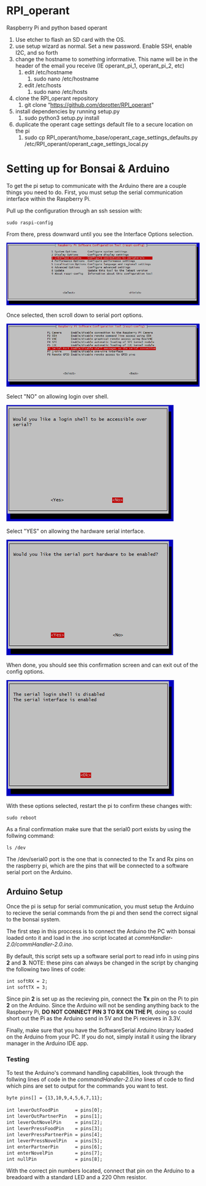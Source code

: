 # RPI_operant
Raspberry Pi and python based operant

1. Use etcher to flash an SD card with the OS.
2. use setup wizard as normal. Set a new password. Enable SSH, enable I2C, and so forth
3. change the hostname to something informative. This name will be in the header of the email you receive (IE operant_pi_1, operant_pi_2, etc)
    1. edit /etc/hostname
        1. sudo nano /etc/hostname
    2. edit /etc/hosts
        1. sudo nano /etc/hosts
4. clone the RPI_operant repository
    1. git clone “https://github.com/dprotter/RPI_operant"
5. install dependencies by running setup.py
    1. sudo python3 setup.py install
6. duplicate the operant cage settings default file to a secure location on the pi
    1. sudo cp RPI_operant/home_base/operant_cage_settings_defaults.py /etc/RPI_operant/operant_cage_settings_local.py

# Setting up for Bonsai & Arduino

To get the pi setup to communicate with the Arduino there are a couple things you need to do. First, you must setup the serial communication interface within the Raspberry Pi.

Pull up the configuration through an ssh session with:

    sudo raspi-config

From there, press downward until you see the Interface Options selection.

![Interface Options](ims/interface.PNG "Interface Options")

Once selected, then scroll down to serial port options.

![Serial Port](ims/serial.PNG "Serial Options")

Select "NO" on allowing login over shell.

![Login](ims/login.PNG "Login")

Select "YES" on allowing the hardware serial interface.

![Serial Hardware](ims/port.PNG "Serial Hardware Options")

When done, you should see this confirmation screen and can exit out of the config options.

![Confirmation](ims/confirmation.PNG "Confirmation")

With these options selected, restart the pi to confirm these changes with:

    sudo reboot

As a final confirmation make sure that the serial0 port exists by using the follwing command:

    ls /dev

The /dev/serial0 port is the one that is connected to the Tx and Rx pins on the raspberry pi, which are the pins that will be connected to a software serial port on the Arduino.

## Arduino Setup

Once the pi is setup for serial communication, you must setup the Arduino to recieve the serial commands from the pi and then send the correct signal to the bonsai system.

The first step in this proccess is to connect the Arduino the PC with bonsai loaded onto it and load in the .ino script located at *commHandler-2.0/commHandler-2.0.ino*.

By default, this script sets up a software serial port to read info in using pins **2** and **3**. NOTE: these pins can always be changed in the script by changing the following two lines of code:

    int softRX = 2;
    int softTX = 3;

Since pin **2** is set up as the recieving pin, connect the **Tx** pin on the Pi to pin **2** on the Arduino. Since the Arduino will not be sending anything back to the Raspberry Pi, **DO NOT CONNECT PIN 3 TO RX ON THE PI**, doing so could short out the Pi as the Arduino send in 5V and the Pi recieves in 3.3V.

Finally, make sure that you have the SoftwareSerial Arduino library loaded on the Arduino from your PC. If you do not, simply install it using the library manager in the Arduino IDE app.

### Testing
To test the Arduino's command handling capabilities, look through the follwing lines of code in the *commandHandler-2.0.ino* lines of code to find which pins are set to output for the commands you want to test.

    byte pins[] = {13,10,9,4,5,6,7,11};

    int leverOutFoodPin      = pins[0];
    int leverOutPartnerPin   = pins[1];
    int leverOutNovelPin     = pins[2];
    int leverPressFoodPin    = pins[3];
    int leverPressPartnerPin = pins[4];
    int leverPressNovelPin   = pins[5];
    int enterPartnerPin      = pins[6];
    int enterNovelPin        = pins[7];
    int nullPin              = pins[8];

With the correct pin numbers located, connect that pin on the Arduino to a breadoard with a standard LED and a 220 Ohm resistor. 